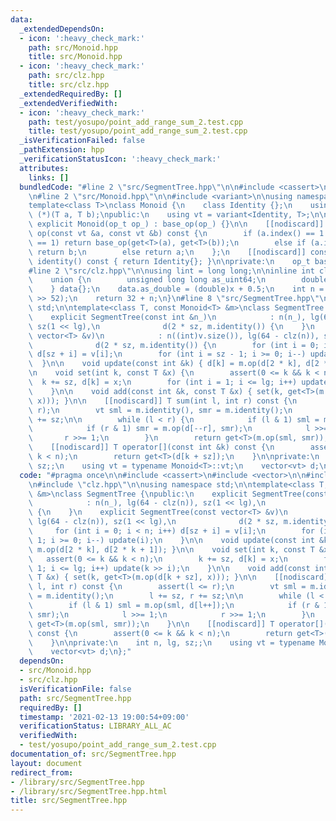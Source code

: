 ```yaml
---
data:
  _extendedDependsOn:
  - icon: ':heavy_check_mark:'
    path: src/Monoid.hpp
    title: src/Monoid.hpp
  - icon: ':heavy_check_mark:'
    path: src/clz.hpp
    title: src/clz.hpp
  _extendedRequiredBy: []
  _extendedVerifiedWith:
  - icon: ':heavy_check_mark:'
    path: test/yosupo/point_add_range_sum_2.test.cpp
    title: test/yosupo/point_add_range_sum_2.test.cpp
  _isVerificationFailed: false
  _pathExtension: hpp
  _verificationStatusIcon: ':heavy_check_mark:'
  attributes:
    links: []
  bundledCode: "#line 2 \"src/SegmentTree.hpp\"\n\n#include <cassert>\n#include <vector>\n\
    \n#line 2 \"src/Monoid.hpp\"\n\n#include <variant>\n\nusing namespace std;\n\n\
    template<class T>\nclass Monoid {\n    class Identity {};\n    using op_t = T\
    \ (*)(T a, T b);\npublic:\n    using vt = variant<Identity, T>;\n\n    constexpr\
    \ explicit Monoid(op_t op_) : base_op(op_) {}\n\n    [[nodiscard]] constexpr vt\
    \ op(const vt &a, const vt &b) const {\n        if (a.index() == 1 && b.index()\
    \ == 1) return base_op(get<T>(a), get<T>(b));\n        else if (a.index() == 0)\
    \ return b;\n        else return a;\n    };\n    [[nodiscard]] constexpr Identity\
    \ identity() const { return Identity{}; }\n\nprivate:\n    op_t base_op;\n};\n\
    #line 2 \"src/clz.hpp\"\n\nusing lint = long long;\n\ninline int clz(lint x) {\n\
    \    union {\n        unsigned long long as_uint64;\n        double as_double;\n\
    \    } data{};\n    data.as_double = (double)x + 0.5;\n    int n = 1054 - (int)(data.as_uint64\
    \ >> 52);\n    return 32 + n;\n}\n#line 8 \"src/SegmentTree.hpp\"\n\nusing namespace\
    \ std;\n\ntemplate<class T, const Monoid<T> &m>\nclass SegmentTree {\npublic:\n\
    \    explicit SegmentTree(const int &n_)\n            : n(n_), lg(64 - clz(n)),\
    \ sz(1 << lg),\n              d(2 * sz, m.identity()) {\n    }\n    explicit SegmentTree(const\
    \ vector<T> &v)\n            : n((int)v.size()), lg(64 - clz(n)), sz(1 << lg),\n\
    \              d(2 * sz, m.identity()) {\n        for (int i = 0; i < n; i++)\
    \ d[sz + i] = v[i];\n        for (int i = sz - 1; i >= 0; i--) update(i);\n  \
    \  }\n\n    void update(const int &k) { d[k] = m.op(d[2 * k], d[2 * k + 1]); }\n\
    \n    void set(int k, const T &x) {\n        assert(0 <= k && k < n);\n      \
    \  k += sz, d[k] = x;\n        for (int i = 1; i <= lg; i++) update(k >> i);\n\
    \    }\n\n    void add(const int &k, const T &x) { set(k, get<T>(m.op(d[k + sz],\
    \ x))); }\n\n    [[nodiscard]] T sum(int l, int r) const {\n        assert(l <=\
    \ r);\n        vt sml = m.identity(), smr = m.identity();\n        l += sz, r\
    \ += sz;\n\n        while (l < r) {\n            if (l & 1) sml = m.op(sml, d[l++]);\n\
    \            if (r & 1) smr = m.op(d[--r], smr);\n            l >>= 1;\n     \
    \       r >>= 1;\n        }\n        return get<T>(m.op(sml, smr));\n    }\n\n\
    \    [[nodiscard]] T operator[](const int &k) const {\n        assert(0 <= k &&\
    \ k < n);\n        return get<T>(d[k + sz]);\n    }\n\nprivate:\n    int n, lg,\
    \ sz;;\n    using vt = typename Monoid<T>::vt;\n    vector<vt> d;\n};\n"
  code: "#pragma once\n\n#include <cassert>\n#include <vector>\n\n#include \"Monoid.hpp\"\
    \n#include \"clz.hpp\"\n\nusing namespace std;\n\ntemplate<class T, const Monoid<T>\
    \ &m>\nclass SegmentTree {\npublic:\n    explicit SegmentTree(const int &n_)\n\
    \            : n(n_), lg(64 - clz(n)), sz(1 << lg),\n              d(2 * sz, m.identity())\
    \ {\n    }\n    explicit SegmentTree(const vector<T> &v)\n            : n((int)v.size()),\
    \ lg(64 - clz(n)), sz(1 << lg),\n              d(2 * sz, m.identity()) {\n   \
    \     for (int i = 0; i < n; i++) d[sz + i] = v[i];\n        for (int i = sz -\
    \ 1; i >= 0; i--) update(i);\n    }\n\n    void update(const int &k) { d[k] =\
    \ m.op(d[2 * k], d[2 * k + 1]); }\n\n    void set(int k, const T &x) {\n     \
    \   assert(0 <= k && k < n);\n        k += sz, d[k] = x;\n        for (int i =\
    \ 1; i <= lg; i++) update(k >> i);\n    }\n\n    void add(const int &k, const\
    \ T &x) { set(k, get<T>(m.op(d[k + sz], x))); }\n\n    [[nodiscard]] T sum(int\
    \ l, int r) const {\n        assert(l <= r);\n        vt sml = m.identity(), smr\
    \ = m.identity();\n        l += sz, r += sz;\n\n        while (l < r) {\n    \
    \        if (l & 1) sml = m.op(sml, d[l++]);\n            if (r & 1) smr = m.op(d[--r],\
    \ smr);\n            l >>= 1;\n            r >>= 1;\n        }\n        return\
    \ get<T>(m.op(sml, smr));\n    }\n\n    [[nodiscard]] T operator[](const int &k)\
    \ const {\n        assert(0 <= k && k < n);\n        return get<T>(d[k + sz]);\n\
    \    }\n\nprivate:\n    int n, lg, sz;;\n    using vt = typename Monoid<T>::vt;\n\
    \    vector<vt> d;\n};"
  dependsOn:
  - src/Monoid.hpp
  - src/clz.hpp
  isVerificationFile: false
  path: src/SegmentTree.hpp
  requiredBy: []
  timestamp: '2021-02-13 19:00:54+09:00'
  verificationStatus: LIBRARY_ALL_AC
  verifiedWith:
  - test/yosupo/point_add_range_sum_2.test.cpp
documentation_of: src/SegmentTree.hpp
layout: document
redirect_from:
- /library/src/SegmentTree.hpp
- /library/src/SegmentTree.hpp.html
title: src/SegmentTree.hpp
---
```

